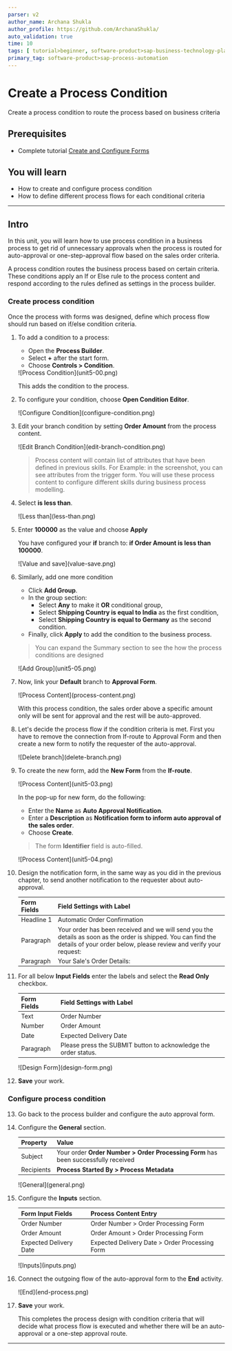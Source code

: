 ```yaml
---
parser: v2
author_name: Archana Shukla
author_profile: https://github.com/ArchanaShukla/
auto_validation: true
time: 10
tags: [ tutorial>beginner, software-product>sap-business-technology-platform, tutorial>free-tier ]
primary_tag: software-product>sap-process-automation
---
```


# Create a Process Condition
<!-- description --> Create a process condition to route the process based on business criteria

## Prerequisites
- Complete tutorial [Create and Configure Forms](spa-create-forms)


## You will learn
  - How to create and configure process condition
  - How to define different process flows for each conditional criteria

---

## Intro
In this unit, you will learn how to use process condition in a business process to get rid of unnecessary approvals when the process is routed for auto-approval or one-step-approval flow based on the sales order criteria.

A process condition routes the business process based on certain criteria. These conditions apply an If or Else rule to the process content and respond according to the rules defined as settings in the process builder.


### Create process condition


Once the process with forms was designed, define which process flow should run based on if/else condition criteria.  

1. To add a condition to a process:

    - Open the **Process Builder**.
    - Select **+** after the start form.
    - Choose **Controls > Condition**.

    <!-- border -->![Process Condition](unit5-00.png)

    This adds the condition to the process.

2. To configure your condition, choose **Open Condition Editor**.

    <!-- border -->![Configure Condition](configure-condition.png)

3. Edit your branch condition by setting **Order Amount** from the process content.

    <!-- border -->![Edit Branch Condition](edit-branch-condition.png)

    > Process content will contain list of attributes that have been defined in previous skills. For Example: in the screenshot, you can see attributes from the trigger form. You will use these process content to configure different skills during business process modelling.

4. Select **is less than**.

    <!-- border -->![Less than](less-than.png)

5. Enter **100000** as the value and choose **Apply**

    You have configured your **if** branch to: **if Order Amount is less than 100000**.

    <!-- border -->![Value and save](value-save.png)

6. Similarly, add one more condition
    - Click **Add Group**.
    - In the group section:
        - Select **Any** to make it **OR** conditional group,
        - Select **Shipping Country is equal to India** as the first condition,
        - Select **Shipping Country is equal to Germany** as the second condition.
    - Finally, click **Apply** to add the condition to the business process.

    > You can expand the Summary section to see the how the process conditions are designed

    <!-- border -->![Add Group](unit5-05.png)

7. Now, link your **Default** branch to **Approval Form**.

    <!-- border -->![Process Content](process-content.png)

    With this process condition, the sales order above a specific amount only will be sent for approval and the rest will be auto-approved.    

8.	Let's decide the process flow if the condition criteria is met. First you have to remove the connection from If-route to Approval Form and then create a new form to notify the requester of the auto-approval.

    <!-- border -->![Delete branch](delete-branch.png)

9. To create the new form, add the **New Form** from the **If-route**.

    <!-- border -->![Process Content](unit5-03.png)

    In the pop-up for new form, do the following:

    - Enter the **Name** as **Auto Approval Notification**.
    - Enter a **Description** as **Notification form to inform auto approval of the sales order**.
    - Choose **Create**.

    > The form **Identifier** field is auto-filled.

    <!-- border -->![Process Content](unit5-04.png)

10. Design the notification form, in the same way as you did in the previous chapter, to send another notification to the requester about auto-approval.

    | Form Fields | Field Settings with Label
    |  :------------- | :-------------
    | Headline 1 | Automatic Order Confirmation
    | Paragraph  | Your order has been received and we will send you the details as soon as the order is shipped. You can find the details of your order below, please review and verify your request:
    | Paragraph  | Your Sale's Order Details:

11. For all below **Input Fields** enter the labels and select the **Read Only** checkbox.

    | Form Fields| Field Settings with Label
    |  :------------- | :-------------
    | Text | Order Number
    | Number | Order Amount
    | Date | Expected Delivery Date
    | Paragraph | Please press the SUBMIT button to acknowledge the order status.

    <!-- border -->![Design Form](design-form.png)

12. **Save** your work.

### Configure process condition

13. Go back to the process builder and configure the auto approval form.

14. Configure the **General** section.

    | Property| Value |
    |  :------------- | :-------------
    | Subject | Your order **Order Number > Order Processing Form** has been successfully received
    | Recipients | **Process Started By > Process Metadata**

    <!-- border -->![General](general.png)

15. Configure the **Inputs** section.

    | Form Input Fields| Process Content Entry
    |  :------------- | :-------------
    | Order Number | Order Number > Order Processing Form
    | Order Amount | Order Amount > Order Processing Form
    | Expected Delivery Date | Expected Delivery Date > Order Processing Form

    <!-- border -->![Inputs](inputs.png)

16. Connect the outgoing flow of the auto-approval form to the **End** activity.

    <!-- border -->![End](end-process.png)

17. **Save** your work.

    This completes the process design with condition criteria that will decide what process flow is executed and whether there will be an auto-approval or a one-step approval route.

---

